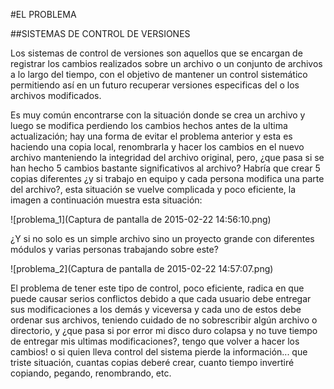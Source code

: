 #EL PROBLEMA

##SISTEMAS DE CONTROL DE VERSIONES

Los sistemas de control de versiones son aquellos que se encargan de registrar los cambios realizados sobre un archivo o un conjunto de archivos a lo largo del tiempo, con el objetivo de mantener un control sistemático permitiendo así en un futuro recuperar versiones especificas del o los archivos modificados. 

Es muy común encontrarse con la situación donde se crea un archivo y luego se modifica perdiendo los cambios hechos antes de la ultima actualización; hay una forma de evitar el problema anterior y esta es haciendo una copia local, renombrarla y hacer los cambios en el nuevo archivo manteniendo la integridad del archivo original, pero, ¿que pasa si se han hecho 5 cambios bastante significativos al archivo? Habría que crear 5 copias diferentes ¿y si trabajo en equipo y cada persona modifica una parte del archivo?, esta situación se vuelve complicada y poco eficiente, la imagen a continuación muestra esta situación:

![problema_1](Captura de pantalla de 2015-02-22 14:56:10.png)

¿Y si no solo es un simple archivo sino un proyecto grande con diferentes módulos y varias personas trabajando sobre este?

![problema_2](Captura de pantalla de 2015-02-22 14:57:07.png)

El problema de tener este tipo de control, poco eficiente, radica en que puede causar serios conflictos debido a que cada usuario debe entregar sus modificaciones a los demás y viceversa y cada uno de estos debe ordenar sus archivos, teniendo cuidado de no sobrescribir algún archivo o directorio, y ¿que pasa si por error mi disco duro colapsa y no tuve tiempo de entregar mis ultimas modificaciones?, tengo que volver a hacer los cambios! o si quien lleva control del sistema pierde la información... que triste situación, cuantas copias deberé crear, cuanto tiempo invertiré copiando, pegando, renombrando, etc. 

